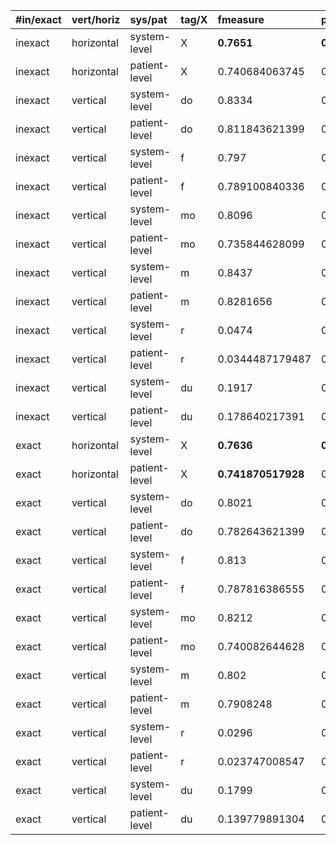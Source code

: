 |#in/exact|vert/horiz|sys/pat|tag/X|fmeasure|precision|recall|
|:--------|:---------|:------|:----|:-------|:--------|:-----|
|inexact  |horizontal|system-level|X    | **0.7651** | **0.9399** |0.6451|
|inexact  |horizontal|patient-level|X    |0.740684063745|0.927651394422|0.633698804781|
|inexact  |vertical  |system-level|do   |0.8334  |0.9536   |0.74  |
|inexact  |vertical  |patient-level|do   |0.811843621399|0.930713580247|0.738458024691|
|inexact  |vertical  |system-level|f    |0.797   |0.9566   |0.683 |
|inexact  |vertical  |patient-level|f    |0.789100840336|0.939128571429|0.702760084034|
|inexact  |vertical  |system-level|mo   |0.8096  |0.9654   |0.697 |
|inexact  |vertical  |patient-level|mo   |0.735844628099|0.866947933884|0.663392561983|
|inexact  |vertical  |system-level|m    |0.8437  |0.9295   |0.7724|
|inexact  |vertical  |patient-level|m    |0.8281656|0.925142 |0.7616016|
|inexact  |vertical  |system-level|r    |0.0474  |0.6047   |0.0247|
|inexact  |vertical  |patient-level|r    |0.0344487179487|0.11246965812|0.0241162393162|
|inexact  |vertical  |system-level|du   |0.1917  |0.7347   |0.1102|
|inexact  |vertical  |patient-level|du   |0.178640217391|0.303364130435|0.149033152174|
|exact    |horizontal|system-level|X    | **0.7636** | **0.9037** |0.6612|
|exact    |horizontal|patient-level|X    | **0.741870517928** |0.890978087649|0.649438247012|
|exact    |vertical  |system-level|do   |0.8021  |0.9151   |0.714 |
|exact    |vertical  |patient-level|do   |0.782643621399|0.89491563786|0.713753909465|
|exact    |vertical  |system-level|f    |0.813   |0.9278   |0.7235|
|exact    |vertical  |patient-level|f    |0.787816386555|0.9018   |0.714621848739|
|exact    |vertical  |system-level|mo   |0.8212  |0.9634   |0.7156|
|exact    |vertical  |patient-level|mo   |0.740082644628|0.861637603306|0.670624380165|
|exact    |vertical  |system-level|m    |0.802   |0.8775   |0.7384|
|exact    |vertical  |patient-level|m    |0.7908248|0.8745088|0.7331888|
|exact    |vertical  |system-level|r    |0.0296  |0.463    |0.0153|
|exact    |vertical  |patient-level|r    |0.023747008547|0.0797722222222|0.0161829059829|
|exact    |vertical  |system-level|du   |0.1799  |0.5128   |0.1091|
|exact    |vertical  |patient-level|du   |0.139779891304|0.211956521739|0.119989673913|